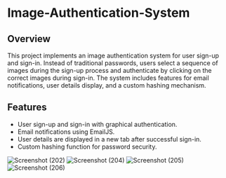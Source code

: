# Image-Authentication-System

## Overview

This project implements an image authentication system for user sign-up and sign-in. Instead of traditional passwords, users select a sequence of images during the sign-up process and authenticate by clicking on the correct images during sign-in. The system includes features for email notifications, user details display, and a custom hashing mechanism.

## Features

- User sign-up and sign-in with graphical authentication.
- Email notifications using EmailJS.
- User details are displayed in a new tab after successful sign-in.
- Custom hashing function for password security.
  
![Screenshot (202)](https://github.com/aasthad27/Image-Authentication-System/assets/89932857/e1a784c8-bf25-4808-ad55-90e8f1de24eb)
![Screenshot (204)](https://github.com/aasthad27/Image-Authentication-System/assets/89932857/cbf9096b-0d32-4623-9e79-94a0c00d638e)
![Screenshot (205)](https://github.com/aasthad27/Image-Authentication-System/assets/89932857/16a630fa-3285-4291-86e8-1fbfcf51f0e7)
![Screenshot (206)](https://github.com/aasthad27/Image-Authentication-System/assets/89932857/2c78941d-348f-49bd-863b-2f299f05c9c2)

